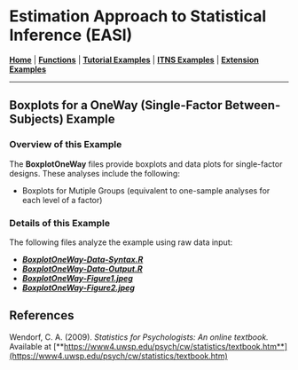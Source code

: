 # Estimation Approach to Statistical Inference (EASI)

[**Home**](https://github.com/cwendorf/EASI/) | 
[**Functions**](https://github.com/cwendorf/EASI/tree/master/A-Functions) | 
[**Tutorial Examples**](https://github.com/cwendorf/EASI/tree/master/B-TutorialExamples) | 
[**ITNS Examples**](https://github.com/cwendorf/EASI/tree/master/C-ITNSExamples) | 
[**Extension Examples**](https://github.com/cwendorf/EASI/tree/master/D-ExtensionExamples)

---

## Boxplots for a OneWay (Single-Factor Between-Subjects) Example

### Overview of this Example

The **BoxplotOneWay** files provide boxplots and data plots for single-factor designs. These analyses include the following:

- Boxplots for Mutiple Groups (equivalent to one-sample analyses for each level of a factor)

### Details of this Example
 
The following files analyze the example using raw data input:

- [**_BoxplotOneWay-Data-Syntax.R_**](./BoxplotOneWay-Data-Syntax.R)
- [**_BoxplotOneWay-Data-Output.R_**](./BoxplotOneWay-Data-Output.R)
- [**_BoxplotOneWay-Figure1.jpeg_**](./BoxplotOneWay-Figure1.jpeg)
- [**_BoxplotOneWay-Figure2.jpeg_**](./BoxplotOneWay-Figure2.jpeg)

## References

Wendorf, C. A. (2009). _Statistics for Psychologists: An online textbook._ Available at [**https://www4.uwsp.edu/psych/cw/statistics/textbook.htm**](https://www4.uwsp.edu/psych/cw/statistics/textbook.htm)

